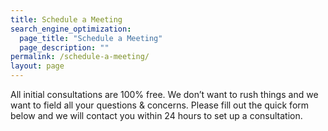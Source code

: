 ```yaml
---
title: Schedule a Meeting
search_engine_optimization:
  page_title: "Schedule a Meeting"
  page_description: ""
permalink: /schedule-a-meeting/
layout: page
---
```



All initial consultations are 100% free.  We don’t want to rush things and we want to field all your questions &amp; concerns.  Please fill out the quick form below and we will contact you within 24 hours to set up a consultation.